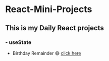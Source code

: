 # React-Mini-Projects




## This is my Daily React projects

### - useState 
- Birthday Remainder :smile: [click here](https://dashing-biscotti-40a5e1.netlify.app/)